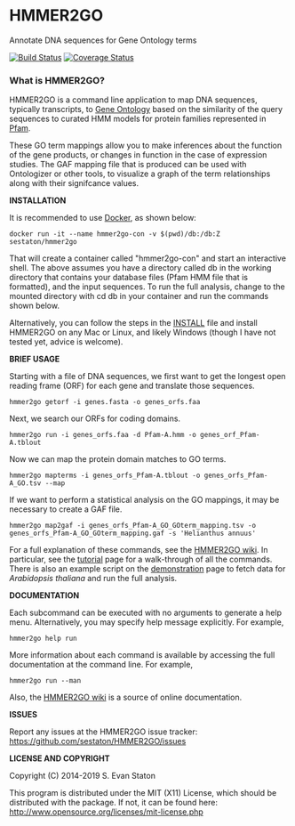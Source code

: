 HMMER2GO
========

Annotate DNA sequences for Gene Ontology terms

[![Build Status](https://travis-ci.org/sestaton/HMMER2GO.svg?branch=master)](https://travis-ci.org/sestaton/HMMER2GO) [![Coverage Status](https://coveralls.io/repos/github/sestaton/HMMER2GO/badge.svg?branch=master)](https://coveralls.io/github/sestaton/HMMER2GO?branch=master)

### What is HMMER2GO?

HMMER2GO is a command line application to map DNA sequences, typically transcripts, to [Gene Ontology](http://geneontology.org/) based on the similarity of the query sequences to curated HMM models for protein families represented in [Pfam](http://pfam.xfam.org/).

These GO term mappings allow you to make inferences about the function of the gene products, or changes in function in the case of expression studies. The GAF mapping file that is produced can be used with Ontologizer or other tools, to visualize a graph of the term relationships along with their signifcance values.

**INSTALLATION**

It is recommended to use [Docker](https://www.docker.com), as shown below:

    docker run -it --name hmmer2go-con -v $(pwd)/db:/db:Z sestaton/hmmer2go

That will create a container called "hmmer2go-con" and start an interactive shell. The above assumes you have a directory called db in the working directory that contains your database files (Pfam HMM file that is formatted), and the input sequences. To run the full analysis, change to the mounted directory with cd db in your container and run the commands shown below.

Alternatively, you can follow the steps in the [INSTALL](https://github.com/sestaton/HMMER2GO/blob/master/INSTALL.md) file and install HMMER2GO on any Mac or Linux, and likely Windows (though I have not tested yet, advice is welcome).

**BRIEF USAGE**

Starting with a file of DNA sequences, we first want to get the longest open reading frame (ORF) for each gene and translate those sequences.

    hmmer2go getorf -i genes.fasta -o genes_orfs.faa

Next, we search our ORFs for coding domains. 

    hmmer2go run -i genes_orfs.faa -d Pfam-A.hmm -o genes_orf_Pfam-A.tblout

Now we can map the protein domain matches to GO terms.

    hmmer2go mapterms -i genes_orfs_Pfam-A.tblout -o genes_orfs_Pfam-A_GO.tsv --map

If we want to perform a statistical analysis on the GO mappings, it may be necessary to create a GAF file.

    hmmer2go map2gaf -i genes_orfs_Pfam-A_GO_GOterm_mapping.tsv -o genes_orfs_Pfam-A_GO_GOterm_mapping.gaf -s 'Helianthus annuus'

For a full explanation of these commands, see the [HMMER2GO wiki](https://github.com/sestaton/HMMER2GO/wiki). In particular, see the [tutorial](https://github.com/sestaton/HMMER2GO/wiki/Tutorial) page for a walk-through of all the commands. There is also an example script on the [demonstration](https://github.com/sestaton/HMMER2GO/wiki/Demonstraton) page to fetch data for _Arabidopsis thaliana_ and run the full analysis.

**DOCUMENTATION**

Each subcommand can be executed with no arguments to generate a help menu. Alternatively, you may specify help message explicitly. For example,

    hmmer2go help run

More information about each command is available by accessing the full documentation at the command line. For example,

    hmmer2go run --man

Also, the [HMMER2GO wiki](https://github.com/sestaton/HMMER2GO/wiki) is a source of online documentation.

**ISSUES**

Report any issues at the HMMER2GO issue tracker: https://github.com/sestaton/HMMER2GO/issues

**LICENSE AND COPYRIGHT**

Copyright (C) 2014-2019 S. Evan Staton

This program is distributed under the MIT (X11) License, which should be distributed with the package. 
If not, it can be found here: http://www.opensource.org/licenses/mit-license.php
